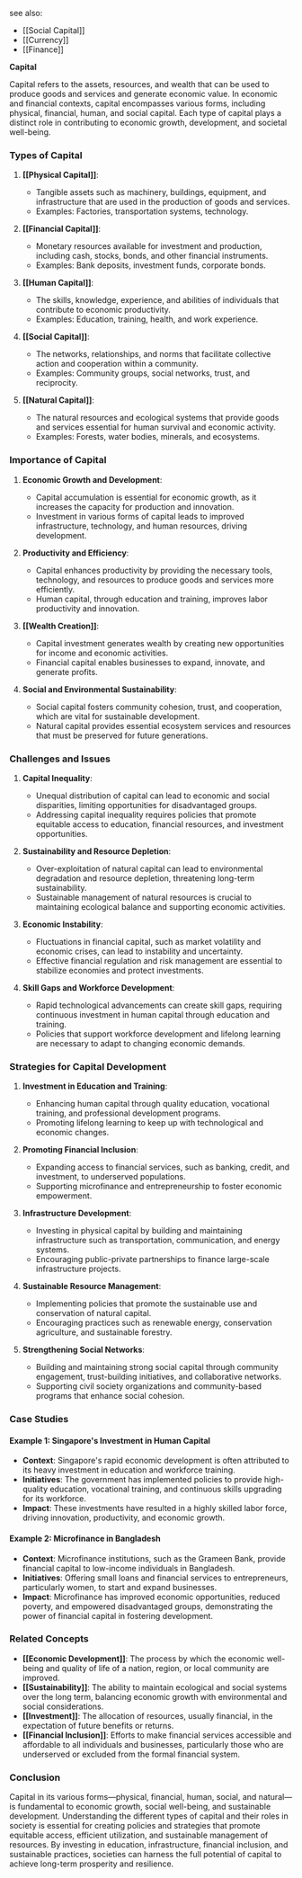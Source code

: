 see also:
- [[Social Capital]]
- [[Currency]]
- [[Finance]]

**Capital**

Capital refers to the assets, resources, and wealth that can be used to produce goods and services and generate economic value. In economic and financial contexts, capital encompasses various forms, including physical, financial, human, and social capital. Each type of capital plays a distinct role in contributing to economic growth, development, and societal well-being.

### Types of Capital

1. **[[Physical Capital]]**:
   - Tangible assets such as machinery, buildings, equipment, and infrastructure that are used in the production of goods and services.
   - Examples: Factories, transportation systems, technology.

2. **[[Financial Capital]]**:
   - Monetary resources available for investment and production, including cash, stocks, bonds, and other financial instruments.
   - Examples: Bank deposits, investment funds, corporate bonds.

3. **[[Human Capital]]**:
   - The skills, knowledge, experience, and abilities of individuals that contribute to economic productivity.
   - Examples: Education, training, health, and work experience.

4. **[[Social Capital]]**:
   - The networks, relationships, and norms that facilitate collective action and cooperation within a community.
   - Examples: Community groups, social networks, trust, and reciprocity.

5. **[[Natural Capital]]**:
   - The natural resources and ecological systems that provide goods and services essential for human survival and economic activity.
   - Examples: Forests, water bodies, minerals, and ecosystems.

### Importance of Capital

1. **Economic Growth and Development**:
   - Capital accumulation is essential for economic growth, as it increases the capacity for production and innovation.
   - Investment in various forms of capital leads to improved infrastructure, technology, and human resources, driving development.

2. **Productivity and Efficiency**:
   - Capital enhances productivity by providing the necessary tools, technology, and resources to produce goods and services more efficiently.
   - Human capital, through education and training, improves labor productivity and innovation.

3. **[[Wealth Creation]]**:
   - Capital investment generates wealth by creating new opportunities for income and economic activities.
   - Financial capital enables businesses to expand, innovate, and generate profits.

4. **Social and Environmental Sustainability**:
   - Social capital fosters community cohesion, trust, and cooperation, which are vital for sustainable development.
   - Natural capital provides essential ecosystem services and resources that must be preserved for future generations.

### Challenges and Issues

1. **Capital Inequality**:
   - Unequal distribution of capital can lead to economic and social disparities, limiting opportunities for disadvantaged groups.
   - Addressing capital inequality requires policies that promote equitable access to education, financial resources, and investment opportunities.

2. **Sustainability and Resource Depletion**:
   - Over-exploitation of natural capital can lead to environmental degradation and resource depletion, threatening long-term sustainability.
   - Sustainable management of natural resources is crucial to maintaining ecological balance and supporting economic activities.

3. **Economic Instability**:
   - Fluctuations in financial capital, such as market volatility and economic crises, can lead to instability and uncertainty.
   - Effective financial regulation and risk management are essential to stabilize economies and protect investments.

4. **Skill Gaps and Workforce Development**:
   - Rapid technological advancements can create skill gaps, requiring continuous investment in human capital through education and training.
   - Policies that support workforce development and lifelong learning are necessary to adapt to changing economic demands.

### Strategies for Capital Development

1. **Investment in Education and Training**:
   - Enhancing human capital through quality education, vocational training, and professional development programs.
   - Promoting lifelong learning to keep up with technological and economic changes.

2. **Promoting Financial Inclusion**:
   - Expanding access to financial services, such as banking, credit, and investment, to underserved populations.
   - Supporting microfinance and entrepreneurship to foster economic empowerment.

3. **Infrastructure Development**:
   - Investing in physical capital by building and maintaining infrastructure such as transportation, communication, and energy systems.
   - Encouraging public-private partnerships to finance large-scale infrastructure projects.

4. **Sustainable Resource Management**:
   - Implementing policies that promote the sustainable use and conservation of natural capital.
   - Encouraging practices such as renewable energy, conservation agriculture, and sustainable forestry.

5. **Strengthening Social Networks**:
   - Building and maintaining strong social capital through community engagement, trust-building initiatives, and collaborative networks.
   - Supporting civil society organizations and community-based programs that enhance social cohesion.

### Case Studies

#### Example 1: **Singapore's Investment in Human Capital**

- **Context**: Singapore's rapid economic development is often attributed to its heavy investment in education and workforce training.
- **Initiatives**: The government has implemented policies to provide high-quality education, vocational training, and continuous skills upgrading for its workforce.
- **Impact**: These investments have resulted in a highly skilled labor force, driving innovation, productivity, and economic growth.

#### Example 2: **Microfinance in Bangladesh**

- **Context**: Microfinance institutions, such as the Grameen Bank, provide financial capital to low-income individuals in Bangladesh.
- **Initiatives**: Offering small loans and financial services to entrepreneurs, particularly women, to start and expand businesses.
- **Impact**: Microfinance has improved economic opportunities, reduced poverty, and empowered disadvantaged groups, demonstrating the power of financial capital in fostering development.

### Related Concepts

- **[[Economic Development]]**: The process by which the economic well-being and quality of life of a nation, region, or local community are improved.
- **[[Sustainability]]**: The ability to maintain ecological and social systems over the long term, balancing economic growth with environmental and social considerations.
- **[[Investment]]**: The allocation of resources, usually financial, in the expectation of future benefits or returns.
- **[[Financial Inclusion]]**: Efforts to make financial services accessible and affordable to all individuals and businesses, particularly those who are underserved or excluded from the formal financial system.

### Conclusion

Capital in its various forms—physical, financial, human, social, and natural—is fundamental to economic growth, social well-being, and sustainable development. Understanding the different types of capital and their roles in society is essential for creating policies and strategies that promote equitable access, efficient utilization, and sustainable management of resources. By investing in education, infrastructure, financial inclusion, and sustainable practices, societies can harness the full potential of capital to achieve long-term prosperity and resilience.